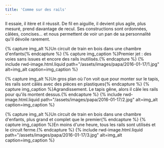 ```yaml
---
title: 'Comme sur des rails'
---
```


Il essaie, il itère et il réussit. De fil en aiguille, il devient plus agile,
plus mesuré, prend davantage de recul. Ses constructions sont ordonnées, câlées,
concises… et nous permettent de voir un pan de sa personnalité qu'il dévoile
rarement.

{% capture img_alt %}Un circuit de train en bois dans une chambre
d'enfants{% endcapture %} {% capture img_caption %}Premier jet : des voies sans
issues et encore des rails inutilisés.{% endcapture %}
{% include rwd-image.html.liquid
path="/assets/images/papa/2016-01-17/1.jpg"
alt=img_alt
caption=img_caption
%}

{% capture img_alt %}Un gros plan où l'on voit que pour monter sur le tapis, les
rails sont câlés avec des pièces en plastiques{% endcapture %}
{% capture img_caption %}Agrandissement. Le tapis gêne, alors il câle les rails
pour qu'ils montent dessus.{% endcapture %} {% include rwd-image.html.liquid
path="/assets/images/papa/2016-01-17/2.jpg"
alt=img_alt
caption=img_caption
%}

{% capture img_alt %}Un circuit de train en bois dans une chambre d'enfants,
plus grand et complet que le premier{% endcapture %} {% capture img_caption %}En
moins d'une heure, tous les rails sont utilisés et le circuit
ferme.{% endcapture %} {% include rwd-image.html.liquid
path="/assets/images/papa/2016-01-17/3.jpg"
alt=img_alt
caption=img_caption
%}

